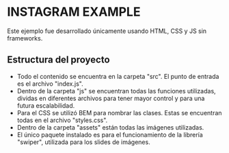 # INSTAGRAM EXAMPLE

Este ejemplo fue desarrollado únicamente usando HTML, CSS y JS sin frameworks.

## Estructura del proyecto

- Todo el contenido se encuentra en la carpeta "src". El punto de entrada es el archivo "index.js".
- Dentro de la carpeta "js" se encuentran todas las funciones utilizadas, dividas en diferentes archivos para tener mayor control y para una futura escalabilidad.
- Para el CSS se utilizó BEM para nombrar las clases. Estas se encuentran todas en el archivo "styles.css".
- Dentro de la carpeta "assets" están todas las imágenes utilizadas.
- El único paquete instalado es para el funcionamiento de la librería "swiper", utilizada para los slides de imágenes.
